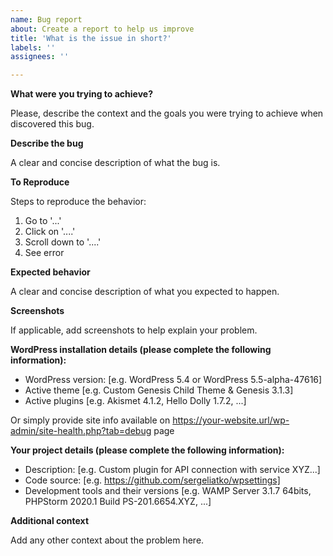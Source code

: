 ```yaml
---
name: Bug report
about: Create a report to help us improve
title: 'What is the issue in short?'
labels: ''
assignees: ''

---
```



**What were you trying to achieve?**

Please, describe the context and the goals you were trying to achieve when discovered this bug.

**Describe the bug**

A clear and concise description of what the bug is.

**To Reproduce**

Steps to reproduce the behavior:
1. Go to '...'
2. Click on '....'
3. Scroll down to '....'
4. See error

**Expected behavior**

A clear and concise description of what you expected to happen.

**Screenshots**

If applicable, add screenshots to help explain your problem.

**WordPress installation details (please complete the following information):**
 
 - WordPress version: [e.g. WordPress 5.4 or WordPress 5.5-alpha-47616]
 - Active theme [e.g. Custom Genesis Child Theme & Genesis 3.1.3]
 - Active plugins [e.g. Akismet 4.1.2, Hello Dolly 1.7.2, ...]
 
Or simply provide site info available on https://your-website.url/wp-admin/site-health.php?tab=debug page

**Your project details (please complete the following information):**

 - Description: [e.g. Custom plugin for API connection with service XYZ...]
 - Code source: [e.g. https://github.com/sergeliatko/wpsettings]
 - Development tools and their versions [e.g. WAMP Server 3.1.7 64bits, PHPStorm 2020.1 Build PS-201.6654.XYZ, ...]

**Additional context**

Add any other context about the problem here.

